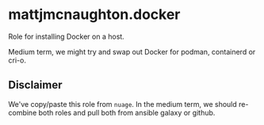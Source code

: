# mattjmcnaughton.docker

Role for installing Docker on a host.

Medium term, we might try and swap out Docker for podman, containerd or cri-o.

## Disclaimer

We've copy/paste this role from `nuage`. In the medium term, we should
re-combine both roles and pull both from ansible galaxy or github.
